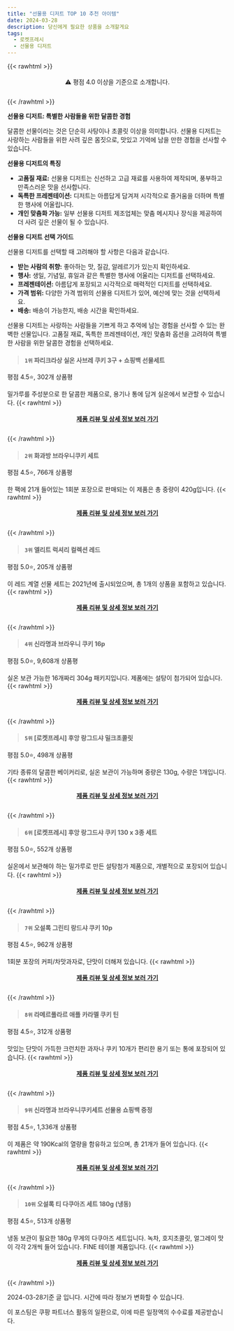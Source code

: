 ```yaml
---
title: "선물용 디저트 TOP 10 추천 아이템"
date: 2024-03-28
description: 당신에게 필요한 상품을 소개할게요
tags:
  - 로켓프레시
  - 선물용 디저트
---
```

{{< rawhtml >}}<div class="toc" style="text-align: center; height: 50px; line-height: 2;">  <p>⚠️ 평점 4.0 이상을 기준으로 소개합니다.<br></p></div> {{< /rawhtml >}}

**선물용 디저트: 특별한 사람들을 위한 달콤한 경험**

달콤한 선물이라는 것은 단순히 사탕이나 초콜릿 이상을 의미합니다. 선물용 디저트는 사랑하는 사람들을 위한 사려 깊은 몸짓으로, 맛있고 기억에 남을 만한 경험을 선사할 수 있습니다.

**선물용 디저트의 특징**

* **고품질 재료:** 선물용 디저트는 신선하고 고급 재료를 사용하여 제작되며, 풍부하고 만족스러운 맛을 선사합니다.
* **독특한 프레젠테이션:** 디저트는 아름답게 담겨져 시각적으로 즐거움을 더하며 특별한 행사에 어울립니다.
* **개인 맞춤화 가능:** 일부 선물용 디저트 제조업체는 맞춤 메시지나 장식을 제공하여 더 사려 깊은 선물이 될 수 있습니다.

**선물용 디저트 선택 가이드**

선물용 디저트를 선택할 때 고려해야 할 사항은 다음과 같습니다.

* **받는 사람의 취향:** 좋아하는 맛, 질감, 알레르기가 있는지 확인하세요.
* **행사:** 생일, 기념일, 휴일과 같은 특별한 행사에 어울리는 디저트를 선택하세요.
* **프레젠테이션:** 아름답게 포장되고 시각적으로 매력적인 디저트를 선택하세요.
* **가격 범위:** 다양한 가격 범위의 선물용 디저트가 있어, 예산에 맞는 것을 선택하세요.
* **배송:** 배송이 가능한지, 배송 시간을 확인하세요.

선물용 디저트는 사랑하는 사람들을 기쁘게 하고 추억에 남는 경험을 선사할 수 있는 완벽한 선물입니다. 고품질 재료, 독특한 프레젠테이션, 개인 맞춤화 옵션을 고려하여 특별한 사람을 위한 달콤한 경험을 선택하세요.


>#### `1위` 파리크라상 실온 사브레 쿠키 3구 + 쇼핑백 선물세트
평점 4.5⭐, 302개 상품평

밀가루를 주성분으로 한 달콤한 제품으로, 용기나 통에 담겨 실온에서 보관할 수 있습니다.
{{< rawhtml >}}<div class="toc" style="text-align: center; height: 50px; line-height: 2;"><p><b><a href="https://link.coupang.com/re/AFFSDP?lptag=AF5033054&pageKey=6248823288&itemId=12654941387&vendorItemId=79922315117&traceid=V0-153-8ad7573f1c775e2d&requestid=20240328130921252164337176&token=31850B%7CGM">제품 리뷰 및 상세 정보 보러 가기</a></b><br></p> </div>{{< /rawhtml >}}

>#### `2위` 화과방 브라우니쿠키 세트
평점 4.5⭐, 766개 상품평

한 팩에 21개 들어있는 1회분 포장으로 판매되는 이 제품은 총 중량이 420g입니다.
{{< rawhtml >}}<div class="toc" style="text-align: center; height: 50px; line-height: 2;"><p><b><a href="https://link.coupang.com/re/AFFSDP?lptag=AF5033054&pageKey=7028210662&itemId=17336287548&vendorItemId=5509207716&traceid=V0-153-0ee31123be780f75&requestid=20240328130921252164337176&token=31850B%7CGM">제품 리뷰 및 상세 정보 보러 가기</a></b><br></p> </div>{{< /rawhtml >}}

>#### `3위` 엘리트 럭셔리 컬렉션 레드
평점 5.0⭐, 205개 상품평

이 레드 계열 선물 세트는 2021년에 출시되었으며, 총 1개의 상품을 포함하고 있습니다.
{{< rawhtml >}}<div class="toc" style="text-align: center; height: 50px; line-height: 2;"><p><b><a href="https://link.coupang.com/re/AFFSDP?lptag=AF5033054&pageKey=6259736245&itemId=12738435883&vendorItemId=80004848257&traceid=V0-153-989dda6311d8e05a&requestid=20240328130921252164337176&token=31850B%7CGM">제품 리뷰 및 상세 정보 보러 가기</a></b><br></p> </div>{{< /rawhtml >}}

>#### `4위` 신라명과 브라우니 쿠키 16p
평점 5.0⭐, 9,608개 상품평

실온 보관 가능한 16개짜리 304g 패키지입니다. 제품에는 설탕이 첨가되어 있습니다.
{{< rawhtml >}}<div class="toc" style="text-align: center; height: 50px; line-height: 2;"><p><b><a href="https://link.coupang.com/re/AFFSDP?lptag=AF5033054&pageKey=6199249051&itemId=19225475856&vendorItemId=86342122772&traceid=V0-153-8223f80b98332de6&requestid=20240328130921252164337176&token=31850B%7CGM">제품 리뷰 및 상세 정보 보러 가기</a></b><br></p> </div>{{< /rawhtml >}}

>#### `5위` [로켓프레시] 후앙 랑그드샤 밀크초콜릿
평점 5.0⭐, 498개 상품평

기타 종류의 달콤한 베이커리로, 실온 보관이 가능하며 중량은 130g, 수량은 1개입니다.
{{< rawhtml >}}<div class="toc" style="text-align: center; height: 50px; line-height: 2;"><p><b><a href="https://link.coupang.com/re/AFFSDP?lptag=AF5033054&pageKey=6559019937&itemId=14675580957&vendorItemId=81916606360&traceid=V0-153-34aa38cb4d38d714&requestid=20240328130921252164337176&token=31850B%7CGM">제품 리뷰 및 상세 정보 보러 가기</a></b><br></p> </div>{{< /rawhtml >}}

>#### `6위` [로켓프레시] 후앙 랑그드샤 쿠키 130 x 3종 세트
평점 5.0⭐, 552개 상품평

실온에서 보관해야 하는 밀가루로 만든 설탕첨가 제품으로, 개별적으로 포장되어 있습니다.
{{< rawhtml >}}<div class="toc" style="text-align: center; height: 50px; line-height: 2;"><p><b><a href="https://link.coupang.com/re/AFFSDP?lptag=AF5033054&pageKey=6997397074&itemId=17147333192&vendorItemId=84320088709&traceid=V0-153-ac9cce597a150f71&requestid=20240328130921252164337176&token=31850B%7CGM">제품 리뷰 및 상세 정보 보러 가기</a></b><br></p> </div>{{< /rawhtml >}}

>#### `7위` 오설록 그린티 랑드샤 쿠키 10p
평점 4.5⭐, 962개 상품평

1회분 포장의 커피/차맛과자로, 단맛이 더해져 있습니다.
{{< rawhtml >}}<div class="toc" style="text-align: center; height: 50px; line-height: 2;"><p><b><a href="https://link.coupang.com/re/AFFSDP?lptag=AF5033054&pageKey=7178371553&itemId=18172770186&vendorItemId=87266346613&traceid=V0-153-cb7938fa81e34561&requestid=20240328130921252164337176&token=31850B%7CGM">제품 리뷰 및 상세 정보 보러 가기</a></b><br></p> </div>{{< /rawhtml >}}

>#### `8위` 라메르풀라르 애플 카라멜 쿠키 틴
평점 4.5⭐, 312개 상품평

맛있는 단맛이 가득한 크런치한 과자나 쿠키 10개가 편리한 용기 또는 통에 포장되어 있습니다.
{{< rawhtml >}}<div class="toc" style="text-align: center; height: 50px; line-height: 2;"><p><b><a href="https://link.coupang.com/re/AFFSDP?lptag=AF5033054&pageKey=6256589247&itemId=12715068949&vendorItemId=79981840951&traceid=V0-153-040cbbf4e4f3b82c&requestid=20240328130921252164337176&token=31850B%7CGM">제품 리뷰 및 상세 정보 보러 가기</a></b><br></p> </div>{{< /rawhtml >}}

>#### `9위` 신라명과 브라우니쿠키세트 선물용 쇼핑백 증정
평점 4.5⭐, 1,336개 상품평

이 제품은 약 190Kcal의 열량을 함유하고 있으며, 총 21개가 들어 있습니다.
{{< rawhtml >}}<div class="toc" style="text-align: center; height: 50px; line-height: 2;"><p><b><a href="https://link.coupang.com/re/AFFSDP?lptag=AF5033054&pageKey=6299130443&itemId=13015800880&vendorItemId=76710604122&traceid=V0-153-a8faeaacc82f7477&requestid=20240328130921252164337176&token=31850B%7CGM">제품 리뷰 및 상세 정보 보러 가기</a></b><br></p> </div>{{< /rawhtml >}}

>#### `10위` 오설록 티 다쿠아즈 세트 180g (냉동)
평점 4.5⭐, 513개 상품평

냉동 보관이 필요한 180g 무게의 다쿠아즈 세트입니다. 녹차, 호지초콜릿, 얼그레이 맛이 각각 2개씩 들어 있습니다. FINE 테이블 제품입니다.
{{< rawhtml >}}<div class="toc" style="text-align: center; height: 50px; line-height: 2;"><p><b><a href="https://link.coupang.com/re/AFFSDP?lptag=AF5033054&pageKey=6438845109&itemId=13929489805&vendorItemId=81178866579&traceid=V0-153-0510f58c63aacadc&requestid=20240328130921252164337176&token=31850B%7CGM">제품 리뷰 및 상세 정보 보러 가기</a></b><br></p> </div>{{< /rawhtml >}}


2024-03-28기준 글 입니다.
시간에 따라 정보가 변화할 수 있습니다.

이 포스팅은 쿠팡 파트너스 활동의 일환으로, 이에 따른 일정액의 수수료를 제공받습니다.